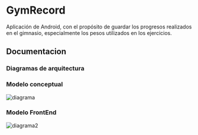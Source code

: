 # GymRecord
Aplicación de Android, con el propósito de guardar los progresos realizados en el gimnasio, especialmente los pesos utilizados en los ejercicios.

## Documentacion
### Diagramas de arquitectura
### Modelo conceptual
![diagrama](https://user-images.githubusercontent.com/82982124/152599126-31f8460b-94e6-4ed8-a97e-53bc7a0a4971.JPG)
### Modelo FrontEnd
![diagrama2](https://user-images.githubusercontent.com/82982124/152599257-6830a7ac-ae29-4646-89fd-fa49d2bbf7f0.JPG)
